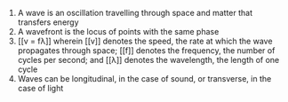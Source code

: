 1. A wave is an oscillation travelling through space and matter that transfers energy
2. A wavefront is the locus of points with the same phase
3. [[v = fλ]] wherein [[v]] denotes the speed, the rate at which the wave propagates through space; [[f]] denotes the frequency, the number of cycles per second; and [[λ]] denotes the wavelength, the length of one cycle
4. Waves can be longitudinal, in the case of sound, or transverse, in the case of light
